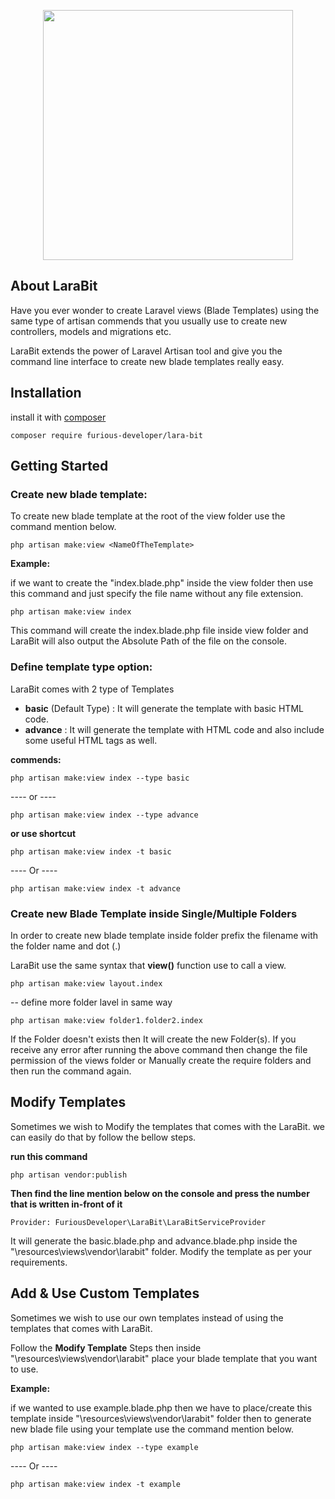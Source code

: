 <p  align="center"><img  src="https://user-images.githubusercontent.com/36569722/136689176-8f0d31aa-f543-461c-a545-5c425231bb4e.png"  width="400"></p>

## About LaraBit

Have you ever wonder to create Laravel views (Blade Templates) using the same type of artisan commends that you usually use to create new controllers, models and migrations etc.

LaraBit extends the power of Laravel Artisan tool and give you the command line interface to create new blade templates really easy.

## Installation

install it with [composer](https://getcomposer.org/)

    composer require furious-developer/lara-bit

## Getting Started

### Create new blade template:

To create new blade template at the root of the view folder use the command mention below.

    php artisan make:view <NameOfTheTemplate>

**Example:**

if we want to create the "index.blade.php" inside the view folder then use this command and just specify the file name without any file extension.

    php artisan make:view index

This command will create the index.blade.php file inside view folder and LaraBit will also output the Absolute Path of the file on the console.

### Define template type option:

LaraBit comes with 2 type of Templates
- **basic** (Default Type) : It will generate the template with basic HTML code.
- **advance** : It will generate the template with HTML code and also include some useful HTML tags as well.

**commends:**

    php artisan make:view index --type basic
---- or ----

    php artisan make:view index --type advance

**or use shortcut**

    php artisan make:view index -t basic
---- Or ----

    php artisan make:view index -t advance

### Create new Blade Template inside Single/Multiple Folders

In order to create new blade template inside folder prefix the filename with the folder name and dot (.)

LaraBit use the same syntax that **view()** function use to call a view.
  
    php artisan make:view layout.index

-- define more folder lavel in same way

    php artisan make:view folder1.folder2.index

If the Folder doesn't exists then It will create the new Folder(s). If you receive any error after running the above command then change the file permission of the views folder or Manually create the require folders and then run the command again.

## Modify Templates

Sometimes we wish to Modify the templates that comes with the LaraBit. we can easily do that by follow the bellow steps.

**run this command**

    php artisan vendor:publish

**Then find the line mention below on the console and press the number that is written in-front of it**

    Provider: FuriousDeveloper\LaraBit\LaraBitServiceProvider

It will generate the basic.blade.php and advance.blade.php inside the "\resources\views\vendor\larabit" folder. Modify the template as per your requirements.

## Add & Use Custom Templates

Sometimes we wish to use our own templates instead of using the templates that comes with LaraBit.

Follow the **Modify Template** Steps then inside "\resources\views\vendor\larabit" place your blade template that you want to use.

**Example:**

if we wanted to use example.blade.php then we have to place/create this template inside "\resources\views\vendor\larabit" folder then to generate new blade file using your template use the command mention below.

    php artisan make:view index --type example
---- Or ----

    php artisan make:view index -t example



